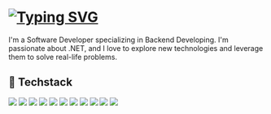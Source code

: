 # [![Typing SVG](https://readme-typing-svg.demolab.com?font=Fira+Code&duration=8000&pause=1000&color=26619C&random=false&width=435&lines=Hello+there%2C+I'm+PokkeYuri!%F0%9F%91%8B)](https://git.io/typing-svg)
<!---
F7F7F7
![Typing SVG](https://readme-typing-svg.demolab.com/?lines=Hello+there,+I'm+PokkeYuri!+👋&repeat=false)
## 🌱 About Me
-->

I'm a Software Developer specializing in Backend Developing. I'm passionate about .NET, and I love to explore new technologies and leverage them to solve real-life problems.

## 🔧 Techstack
![](https://img.shields.io/badge/.NET-512BD4?style=flat&logo=dotnet&logoColor=white)
![](https://img.shields.io/badge/C%23-239120?style=flat&logo=csharp&logoColor=white)
![](https://img.shields.io/badge/Python-3776AB?style=flat&logo=python&logoColor=white)
![](https://img.shields.io/badge/Go-00ADD8?style=flat&logo=go&logoColor=white)
![](https://img.shields.io/badge/SQLite-003B57?style=flat&logo=sqlite&logoColor=white)
![](https://img.shields.io/badge/MSSQL-CC2927?style=flat&logo=microsoft-sql-server&logoColor=white)
![](https://img.shields.io/badge/Git-F05032?style=flat&logo=git&logoColor=white)
![](https://img.shields.io/badge/GitHub_Actions-2088FF?style=flat&logo=github-actions&logoColor=white)
![](https://img.shields.io/badge/Visual_Studio-5C2D91?style=flat&logo=visual-studio&logoColor=white)
![](https://img.shields.io/badge/Visual_Studio_Code-007ACC?style=flat&logo=visual-studio-code&logoColor=white)
![](https://img.shields.io/badge/Proxmox-E57000?style=flat&logo=proxmox&logoColor=white)
